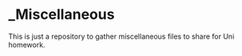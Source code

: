 # _Miscellaneous
This is just a repository to gather miscellaneous files to share for Uni homework.
